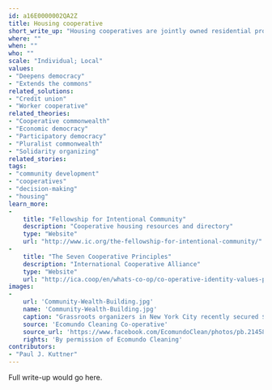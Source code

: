 ```yaml
---
id: a16E0000002QA2Z
title: Housing cooperative
short_write_up: "Housing cooperatives are jointly owned residential properties, held in common by the residents. Residents purchase shares in the cooperative and divide responsibility for the upkeep and management of the building or buildings, often run using principles of democratic decision-making. Many cooperatives are designed as affordable housing, with residents receiving limited equity in order to maintain a low cost of membership. Other benefits to cooperative living can include environmental sustainability, self-determination, and strong, supportive communities. In fact, some cooperatives are designed as “intentional communities” based around shared values and goals, such as the seven cooperative principles (see “Learn more” links below)."
where: ""
when: ""
who: ""
scale: "Individual; Local"
values:
- "Deepens democracy"
- "Extends the commons"
related_solutions:
- "Credit union"
- "Worker cooperative"
related_theories:
- "Cooperative commonwealth"
- "Economic democracy"
- "Participatory democracy"
- "Pluralist commonwealth"
- "Solidarity organizing"
related_stories:
tags:
- "community development"
- "cooperatives"
- "decision-making"
- "housing"
learn_more:
-
    title: "Fellowship for Intentional Community"
    description: "Cooperative housing resources and directory"
    type: "Website"
    url: "http://www.ic.org/the-fellowship-for-intentional-community/"
-
    title: "The Seven Cooperative Principles"
    description: "International Cooperative Alliance"
    type: "Website"
    url: "http://ica.coop/en/whats-co-op/co-operative-identity-values-principles"
images:
-
    url: 'Community-Wealth-Building.jpg'
    name: 'Community-Wealth-Building.jpg' 
    caption: "Grassroots organizers in New York City recently secured $1.2 million in funding from the city council for a key component of community wealth building: the development of worker cooperatives."
    source: 'Ecomundo Cleaning Co-operative'
    source_url: 'https://www.facebook.com/EcomundoClean/photos/pb.214582215279233.-2207520000.1409980196./642307309173386/?type=3&theater'
    rights: 'By permission of Ecomundo Cleaning'
contributors:
- "Paul J. Kuttner"
---
```

Full write-up would go here.

